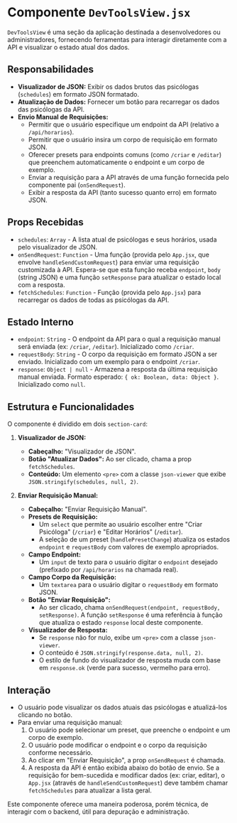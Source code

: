 # Componente `DevToolsView.jsx`

`DevToolsView` é uma seção da aplicação destinada a desenvolvedores ou administradores, fornecendo ferramentas para interagir diretamente com a API e visualizar o estado atual dos dados.

## Responsabilidades

*   **Visualizador de JSON:** Exibir os dados brutos das psicólogas (`schedules`) em formato JSON formatado.
*   **Atualização de Dados:** Fornecer um botão para recarregar os dados das psicólogas da API.
*   **Envio Manual de Requisições:**
    *   Permitir que o usuário especifique um endpoint da API (relativo a `/api/horarios`).
    *   Permitir que o usuário insira um corpo de requisição em formato JSON.
    *   Oferecer presets para endpoints comuns (como `/criar` e `/editar`) que preenchem automaticamente o endpoint e um corpo de exemplo.
    *   Enviar a requisição para a API através de uma função fornecida pelo componente pai (`onSendRequest`).
    *   Exibir a resposta da API (tanto sucesso quanto erro) em formato JSON.

## Props Recebidas

*   `schedules`: `Array` - A lista atual de psicólogas e seus horários, usada pelo visualizador de JSON.
*   `onSendRequest`: `Function` - Uma função (provida pelo `App.jsx`, que envolve `handleSendCustomRequest`) para enviar uma requisição customizada à API. Espera-se que esta função receba `endpoint`, `body` (string JSON) e uma função `setResponse` para atualizar o estado local com a resposta.
*   `fetchSchedules`: `Function` - Função (provida pelo `App.jsx`) para recarregar os dados de todas as psicólogas da API.

## Estado Interno

*   `endpoint`: `String` - O endpoint da API para o qual a requisição manual será enviada (ex: `/criar`, `/editar`). Inicializado como `/criar`.
*   `requestBody`: `String` - O corpo da requisição em formato JSON a ser enviado. Inicializado com um exemplo para o endpoint `/criar`.
*   `response`: `Object | null` - Armazena a resposta da última requisição manual enviada. Formato esperado: `{ ok: Boolean, data: Object }`. Inicializado como `null`.

## Estrutura e Funcionalidades

O componente é dividido em dois `section-card`:

1.  **Visualizador de JSON:**
    *   **Cabeçalho:** "Visualizador de JSON".
    *   **Botão "Atualizar Dados":** Ao ser clicado, chama a prop `fetchSchedules`.
    *   **Conteúdo:** Um elemento `<pre>` com a classe `json-viewer` que exibe `JSON.stringify(schedules, null, 2)`.

2.  **Enviar Requisição Manual:**
    *   **Cabeçalho:** "Enviar Requisição Manual".
    *   **Presets de Requisição:**
        *   Um `select` que permite ao usuário escolher entre "Criar Psicóloga" (`/criar`) e "Editar Horários" (`/editar`).
        *   A seleção de um preset (`handlePresetChange`) atualiza os estados `endpoint` e `requestBody` com valores de exemplo apropriados.
    *   **Campo Endpoint:**
        *   Um `input` de texto para o usuário digitar o `endpoint` desejado (prefixado por `/api/horarios` na chamada real).
    *   **Campo Corpo da Requisição:**
        *   Um `textarea` para o usuário digitar o `requestBody` em formato JSON.
    *   **Botão "Enviar Requisição":**
        *   Ao ser clicado, chama `onSendRequest(endpoint, requestBody, setResponse)`. A função `setResponse` é uma referência à função que atualiza o estado `response` local deste componente.
    *   **Visualizador de Resposta:**
        *   Se `response` não for nulo, exibe um `<pre>` com a classe `json-viewer`.
        *   O conteúdo é `JSON.stringify(response.data, null, 2)`.
        *   O estilo de fundo do visualizador de resposta muda com base em `response.ok` (verde para sucesso, vermelho para erro).

## Interação

*   O usuário pode visualizar os dados atuais das psicólogas e atualizá-los clicando no botão.
*   Para enviar uma requisição manual:
    1.  O usuário pode selecionar um preset, que preenche o endpoint e um corpo de exemplo.
    2.  O usuário pode modificar o endpoint e o corpo da requisição conforme necessário.
    3.  Ao clicar em "Enviar Requisição", a prop `onSendRequest` é chamada.
    4.  A resposta da API é então exibida abaixo do botão de envio. Se a requisição for bem-sucedida e modificar dados (ex: criar, editar), o `App.jsx` (através de `handleSendCustomRequest`) deve também chamar `fetchSchedules` para atualizar a lista geral.

Este componente oferece uma maneira poderosa, porém técnica, de interagir com o backend, útil para depuração e administração.
